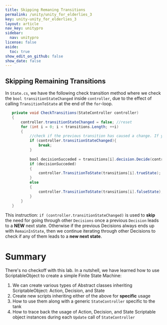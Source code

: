 ```yaml
---
title: Skipping Remaning Transitions
permalink: /unity/unity_for_elderlies_3
key: unity-unity_for_elderlies_3
layout: article
nav_key: unitypro
sidebar:
  nav: unitypro
license: false
aside:
  toc: true
show_edit_on_github: false
show_date: false
---
```



## Skipping Remaining Transitions 

In `State.cs`, we have the following check transition method where we check the `bool transitionStateChanged` inside `controller`, due to the effect of calling `TransitionToState` at the end of the `for`-loop. 

```java
   private void CheckTransitions(StateController controller)
   {
       controller.transitionStateChanged = false; //reset
       for (int i = 0; i < transitions.Length; ++i)
       {
           //check if the previous transition has caused a change. If yes, stop. Let Update() in StateController run again in the next state.
           if (controller.transitionStateChanged){
               break;
           }
           
           bool decisionSucceded = transitions[i].decision.Decide(controller);
           if (decisionSucceded)
           {
               controller.TransitionToState(transitions[i].trueState);
           }
           else
           {
               controller.TransitionToState(transitions[i].falseState);
           }
       }
   }
```

This instruction: `if (controller.transitionStateChanged)` is used to **skip** the need for going through other `Decisions` once a previous `Decision` leads to a **NEW** next state. Otherwise if the previous Decisions always ends up with `RemainInState`, then we continue iterating through other Decisions to check if any of them leads to a **new next state**.



# Summary
There's no checkoff with this lab. In a nutshell, we have learned how to use ScriptableObject to create a simple Finite State Machine:
1.  We can create various types of Abstract classes inheriting ScriptableObject: Action, Decision, and State
2. Create new scripts inheriting either of the above for **specific** usage
3.  How to use them along with a generic `StateController` specific to the tank
4.  How to trace back the usage of Action, Decision, and State Scriptable object instances during each `Update` call of `StateController`


<!--stackedit_data:
eyJoaXN0b3J5IjpbLTE5NjQ2NjY4MTIsNjcyMTA5OTU0LC0yMD
M4MTg1MTA5XX0=
-->